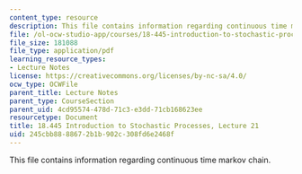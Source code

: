 ```yaml
---
content_type: resource
description: This file contains information regarding continuous time markov chain.
file: /ol-ocw-studio-app/courses/18-445-introduction-to-stochastic-processes-spring-2015/245cbb8888672b1b902c308fd6e2468f_MIT18_445S15_lecture21.pdf
file_size: 181088
file_type: application/pdf
learning_resource_types:
- Lecture Notes
license: https://creativecommons.org/licenses/by-nc-sa/4.0/
ocw_type: OCWFile
parent_title: Lecture Notes
parent_type: CourseSection
parent_uid: 4cd95574-478d-71c3-e3dd-71cb168623ee
resourcetype: Document
title: 18.445 Introduction to Stochastic Processes, Lecture 21
uid: 245cbb88-8867-2b1b-902c-308fd6e2468f
---
```

This file contains information regarding continuous time markov chain.